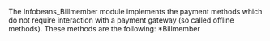The Infobeans_Billmember module implements the payment methods which do not require interaction with a payment gateway (so called offline methods). These methods are the following:
*Billmember
